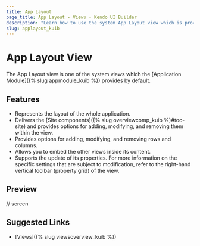 ```yaml
---
title: App Layout
page_title: App Layout - Views - Kendo UI Builder
description: "Learn how to use the system App Layout view which is provided by the Kendo UI Builder tool for creating and managing Angular and AngularJS-based web applications."
slug: applayout_kuib
---
```


# App Layout View

The App Layout view is one of the system views which the [Application Module]({% slug appmodule_kuib %}) provides by default.

## Features

* Represents the layout of the whole application.
* Delivers the [Site components]({% slug overviewcomp_kuib %}#toc-site) and provides options for adding, modifying, and removing them within the view.
* Provides options for adding, modifying, and removing rows and columns.
* Allows you to embed the other views inside its content.
* Supports the update of its properties. For more information on the specific settings that are subject to modification, refer to the right-hand vertical toolbar (property grid) of the view.

## Preview

// screen  

## Suggested Links

* [Views]({% slug viewsoverview_kuib %})

